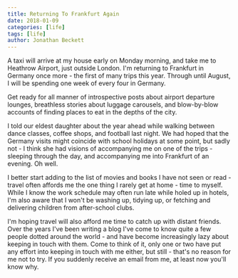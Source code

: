 ```yaml
---
title: Returning To Frankfurt Again
date: 2018-01-09
categories: [life]
tags: [life]
author: Jonathan Beckett
---
```


A taxi will arrive at my house early on Monday morning, and take me to Heathrow Airport, just outside London. I'm returning to Frankfurt in Germany once more - the first of many trips this year. Through until August, I will be spending one week of every four in Germany.

Get ready for all manner of introspective posts about airport departure lounges, breathless stories about luggage carousels, and blow-by-blow accounts of finding places to eat in the depths of the city.

I told our eldest daughter about the year ahead while walking between dance classes, coffee shops, and football last night. We had hoped that the Germany visits might coincide with school holidays at some point, but sadly not - I think she had visions of accompanying me on one of the trips - sleeping through the day, and accompanying me into Frankfurt of an evening. Oh well.

I better start adding to the list of movies and books I have not seen or read - travel often affords me the one thing I rarely get at home - time to myself. While I know the work schedule may often run late while holed up in hotels, I'm also aware that I won't be washing up, tidying up, or fetching and delivering children from after-school clubs.

I'm hoping travel will also afford me time to catch up with distant friends. Over the years I've been writing a blog I've come to know quite a few people dotted around the world - and have become increasingly lazy about keeping in touch with them. Come to think of it, only one or two have put any effort into keeping in touch with me either, but still - that's no reason for me not to try. If you suddenly receive an email from me, at least now you'll know why.